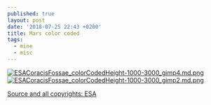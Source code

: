 ```yaml
---
published: true
layout: post
date: '2018-07-25 22:43 +0200'
title: Mars color coded
tags:
  - mine
  - misc
---
```

[![ESACoracisFossae_colorCodedHeight-1000-3000_gimp4.md.png](https://cdn.scrot.moe/images/2018/07/25/ESACoracisFossae_colorCodedHeight-1000-3000_gimp4.md.png)](https://scrot.moe/image/9l4LQ)
[![ESACoracisFossae_colorCodedHeight-1000-3000_gimp2.md.png](https://cdn.scrot.moe/images/2018/07/25/ESACoracisFossae_colorCodedHeight-1000-3000_gimp2.md.png)](https://scrot.moe/image/9ld0z)

[Source and all copyrights: ESA](http://www.esa.int/spaceinimages/Images/2017/08/Thaumasia_mountain_topography)
